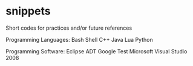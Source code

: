 snippets
========

Short codes for practices and/or future references

Programming Languages:
Bash Shell
C++
Java
Lua
Python

Programming Software:
Eclipse ADT
Google Test
Microsoft Visual Studio 2008
